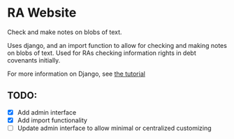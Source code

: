# RA Website
Check and make notes on blobs of text.


Uses django, and an import function to allow for checking and making notes on blobs of text.
Used for RAs checking information rights in debt covenants initially.

For more information on Django, see [the tutorial](https://docs.djangoproject.com/en/2.2/intro/tutorial01/)

<!--
## Updating projects

Run the following SQL query to change project IDs:

```SQL
update html_checker_textblob SET project_id=2 WHERE id IN (SELECT id FROM html_checker_textblob WHERE project_id=1 LIMIT 2000);
```
-->

## TODO:
* [X] Add admin interface
* [X] Add import functionality
* [ ] Update admin interface to allow minimal or centralized customizing

